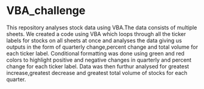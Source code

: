 # VBA_challenge
This repository analyses stock data using VBA.The data consists of multiple sheets. We created a code using VBA which loops through all the ticker labels for stocks on all sheets at once and analyses the data giving us outputs in the form of quarterly change,percent change and total volume for each ticker label.
Conditional formatting was done using green and red colors to highlight positive and negative changes in quarterly and percent change for each ticker label.
Data was then furthur analysed for greatest increase,greatest decrease and greatest total volume of stocks for each quarter.
